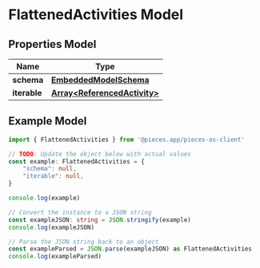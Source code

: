 
# FlattenedActivities Model


## Properties Model

Name | Type
------------ | -------------
**schema** | [**EmbeddedModelSchema**](EmbeddedModelSchema)
**iterable** | [**Array&lt;ReferencedActivity&gt;**](ReferencedActivity)

## Example Model

```typescript
import { FlattenedActivities } from '@pieces.app/pieces-os-client'

// TODO: Update the object below with actual values
const example: FlattenedActivities = {
    "schema": null,
    "iterable": null,
}

console.log(example)

// Convert the instance to a JSON string
const exampleJSON: string = JSON.stringify(example)
console.log(exampleJSON)

// Parse the JSON string back to an object
const exampleParsed = JSON.parse(exampleJSON) as FlattenedActivities
console.log(exampleParsed)
```


